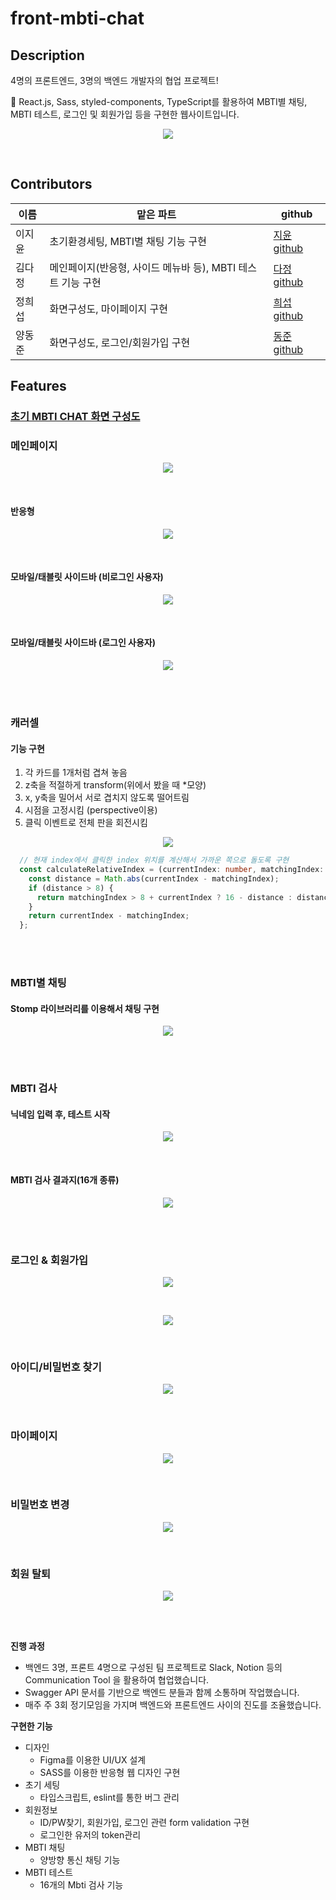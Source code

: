 # front-mbti-chat

## Description
4명의 프론트엔드, 3명의 백엔드 개발자의 협업 프로젝트!

💬 React.js, Sass, styled-components, TypeScript를 활용하여 MBTI별 채팅, MBTI 테스트, 로그인 및 회원가입 등을 구현한 웹사이트입니다. 

<p align="center">
 <img src="https://user-images.githubusercontent.com/124070996/236616186-bfaf628c-2a3a-4108-8484-c1e5daa46242.gif"/>
  </p>
<br/>


## Contributors
|이름|맡은 파트|github|
|---|---|---|
|이지윤|초기환경세팅, MBTI별 채팅 기능 구현 |[지윤 github](https://github.com/1yoouoo)|
|김다정|메인페이지(반응형, 사이드 메뉴바 등), MBTI 테스트 기능 구현 |[다정 github](https://github.com/danakim530)|
|정희섭|화면구성도, 마이페이지 구현 |[희섭 github](https://github.com/Eriniss)|
|양동준|화면구성도, 로그인/회원가입 구현 |[동준 github](https://github.com/dongjoonyang)|

## Features
### [초기 MBTI CHAT 화면 구성도](https://www.figma.com/file/D0NYPYYg1owUOKOQZPiCwx/Project-Ssasy?node-id=0-1&t=g00ya5lGmWJtwgqf-0)

### 메인페이지
<p align="center">
 <img src="https://github.com/Sassy-Project/front-mbti-chat/assets/124070996/ae3f0905-1829-4c53-92ef-b07a948cbc0a"/>
</p>
<br/>

#### 반응형
<p align="center">
 <img src="https://github.com/Sassy-Project/front-mbti-chat/assets/124070996/80153fdb-1543-42a3-a942-4b7a6e9fd5ef"/>
</p>
<br/>

#### 모바일/태블릿 사이드바 (비로그인 사용자)
<p align="center">
 <img src="https://github.com/Sassy-Project/front-mbti-chat/assets/124070996/2dd74091-c57f-439c-85a7-fdf2e534d97f"/>
</p>
<br/>

#### 모바일/태블릿 사이드바 (로그인 사용자)
<p align="center">
 <img src="https://github.com/Sassy-Project/front-mbti-chat/assets/124070996/160a78ec-fe57-4087-bb22-b1155ce683ce"/>
</p>
<br/>
<br/>


### 캐러셀

#### 기능 구현
1. 각 카드를 1개처럼 겹쳐 놓음
2. z축을 적절하게 transform(위에서 봤을 때 *모양)
3. x, y축을 밀어서 서로 겹치지 않도록 떨어트림
4. 시점을 고정시킴 (perspective이용)
5. 클릭 이벤트로 전체 판을 회전시킴

<p align="center">
 <img src="https://user-images.githubusercontent.com/79697414/236617495-f75dc499-8d15-4ffe-a6f9-88f401512a73.gif"/>
</p>

```ts
  // 현재 index에서 클릭한 index 위치를 계산해서 가까운 쪽으로 돌도록 구현
  const calculateRelativeIndex = (currentIndex: number, matchingIndex: number): number => {
    const distance = Math.abs(currentIndex - matchingIndex);
    if (distance > 8) {
      return matchingIndex > 8 + currentIndex ? 16 - distance : distance - 16;
    }
    return currentIndex - matchingIndex;
  };
```
<br/>
<br/>

### MBTI별 채팅
#### Stomp 라이브러리를 이용해서 채팅 구현

<p align="center">
 <img src="https://github.com/Sassy-Project/front-mbti-chat/assets/124070996/99a93c27-4b54-45f7-a156-5e8b543d8174"/>
</p>
<br/>
<br/>

### MBTI 검사
#### 닉네임 입력 후, 테스트 시작 
<p align="center">
  <img src="https://user-images.githubusercontent.com/124070996/236617240-7e7d2397-bd04-4c84-a9f4-185dc24aa3b5.gif"/>
</p>
<br/>

#### MBTI 검사 결과지(16개 종류)
<p align="center">
  <img src="https://github.com/Sassy-Project/front-mbti-chat/assets/124070996/70011ca5-18c3-4625-86a6-304d72638f22"/>
</p>
<br/>
<br/>

### 로그인 & 회원가입
<p align="center">
  <img src="https://user-images.githubusercontent.com/124070996/236616351-ee40868a-7f7d-41e1-a6ce-546fb14c6627.gif"/>
</p>
<br/>
<p align="center">
  <img src="https://github.com/Sassy-Project/front-mbti-chat/assets/124070996/ccf63631-d5ab-4b7a-974b-414272f80973"/>
</p>
<br/>

### 아이디/비밀번호 찾기
<p align="center">
  <img src="https://github.com/Sassy-Project/front-mbti-chat/assets/124070996/101e42b2-a84a-4211-9664-a9692a1a50cc"/>
</p>
<br/>

### 마이페이지
<p align="center">
  <img src="https://github.com/Sassy-Project/front-mbti-chat/assets/124070996/ddd109a0-c167-4fff-a19a-1091ae555054"/>
</p>
<br/>

### 비밀번호 변경
<p align="center">
  <img src="https://github.com/Sassy-Project/front-mbti-chat/assets/124070996/aae13442-3394-425a-ad0c-93a0729e5469"/>
</p>
<br/>

### 회원 탈퇴
<p align="center">
  <img src="https://github.com/Sassy-Project/front-mbti-chat/assets/124070996/849b597e-3759-4e7a-b637-fb1d1240e290"/>
</p>
<br/>
<br/>

**진행 과정**
- 백엔드 3명, 프론트 4명으로 구성된 팀 프로젝트로 Slack, Notion 등의 Communication Tool 을 활용하여 협업했습니다.
- Swagger API 문서를 기반으로 백엔드 분들과 함께 소통하며 작업했습니다.
- 매주 주 3회 정기모임을 가지며 백엔드와 프론트엔드 사이의 진도를 조율했습니다.

**구현한 기능** 
- 디자인
  - Figma를 이용한 UI/UX 설계 
  - SASS를 이용한 반응형 웹 디자인 구현
- 초기 세팅
  - 타입스크립트, eslint를 통한 버그 관리
- 회원정보
  - ID/PW찾기, 회원가입, 로그인 관련 form validation 구현
  - 로그인한 유저의 token관리
- MBTI 채팅 
  - 양방향 통신 채팅 기능
- MBTI 테스트 
  - 16개의 Mbti 검사 기능

